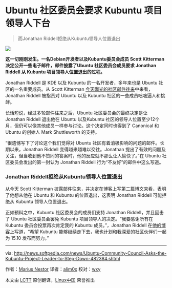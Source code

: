 Ubuntu 社区委员会要求 Kubuntu 项目领导人下台
================================================================================
> 而Jonathan Riddell拒绝从Kubuntu领导人位置退出

![](http://i1-news.softpedia-static.com/images/news2/Ubuntu-Community-Council-Asks-the-Kubuntu-Project-Leader-to-Step-Down-482384-2.jpg)

**这一切刚刚发生。一名Debian开发者以及Kubuntu委员会成员 Scott Kitterman 决定公开一些电子邮件，邮件披露了Ubuntu 社区委员会成员要求 Jonathan Riddell 从 Kubuntu 项目领导人位置退出的过程。**

Jonathan Riddell 是 KDE 以及 Kubuntu 的一名开发者，多年来也是 Ubuntu 社区的一名重要成员。从 Scott Kitterman [今天曝光的社区邮件往来][1]中来看，Jonathan Riddell 被指责对 Ubuntu 以及 Kubuntu 社区的一些成员咄咄逼人和挑衅。

长话短说，经过多轮邮件往来之后，Ubuntu 社区委员会的最终决定是让 Jonathan Riddell 退出他在 Ubuntu 以及Kubuntu 社区的领导人位置至少12个月，但仍可以像其他成员一样参与讨论。这个决定同时也得到了 Canonical 和Ubuntu 的创始人 Mark Shuttleworth 的支持。

“很遗憾写下了讨论这个我们觉得对 Ubuntu 社区有着消极影响的问题的邮件。长期以来，Jonathan Riddell 变得越来越难以交往。Jonathan 提出了有效的问题及关注，但当收到他不赞同的答案时，他的反应就不那么让人愉快了。”在 Ubuntu 社区委员会发出的第一封认为 Jonathan Riddell 行为“不友好”的邮件中这么写道。

### Jonathan Riddell拒绝从Kubuntu领导人位置退出 ###

从今天 Scott Kitterman 披露邮件往来，并决定在博客上写第二篇博文来看，表明了他想从他在 Ubuntu 和 Kubuntu 的位置退出，这表明 Jonathan Riddell 可能拒绝从 Kubuntu 领导人位置退出。

正如预料之中，Kubuntu 社区委员会的成员们支持 Jonathan Riddell，并且回击了 Ubuntu 社区委员会罢免 Kubuntu 项目领导人的决定。“我要感谢所有在 Kubuntu 委员会投票再次肯定我的 Kubuntu 成员。”，Jonathan Riddell 在[他的博客][2]上写道，“希望 Kubuntu 能够继续走下去，我也计划和我深爱的社区伙伴们一起为 15.10 发布而努力。”

--------------------------------------------------------------------------------

via: http://news.softpedia.com/news/Ubuntu-Community-Council-Asks-the-Kubuntu-Project-Leader-to-Step-Down-482384.shtml

作者：[Marius Nestor][a]
译者：[alim0x](https://github.com/alim0x)
校对：[wxy](https://github.com/wxy)

本文由 [LCTT](https://github.com/LCTT/TranslateProject) 原创翻译，[Linux中国](https://linux.cn/) 荣誉推出

[a]:http://news.softpedia.com/editors/browse/marius-nestor
[1]:https://skitterman.wordpress.com/
[2]:http://jriddell.org/
